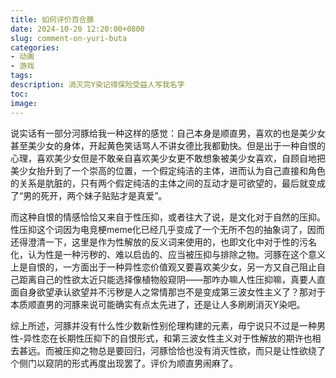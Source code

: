 ```yaml
---
title: 如何评价百合豚
date: 2024-10-20 12:20:00+0800
slug: comment-on-yuri-buta
categories:
- 动画
- 游戏
tags:
description: 消灭完Y染记得保险受益人写我名字
toc:  
image: 
---
```


说实话有一部分河豚给我一种这样的感觉：自己本身是顺直男，喜欢的也是美少女甚至美少女的身体，开起黄色笑话骂人不讲女德比我都勤快。但是出于一种自恨的心理，喜欢美少女但是不敢亲自喜欢美少女更不敢想象被美少女喜欢，自顾自地把美少女抬升到了一个崇高的位置，一个假定纯洁的主体，进而认为自己直接和角色的关系是肮脏的，只有两个假定纯洁的主体之间的互动才是可欲望的，最后就变成了“男的死开，两个妹子贴贴才是真爱”。

而这种自恨的情感恰恰又来自于性压抑，或者往大了说，是文化对于自然的压抑。性压抑这个词因为电竞梗meme化已经几乎变成了一个无所不包的抽象词了，因而还得澄清一下，这里是作为性解放的反义词来使用的，也即文化中对于性的污名化，认为性是一种污秽的、难以启齿的、应当被压抑与排除之物。河豚在这个意义上是自恨的，一方面出于一种异性恋价值观又要喜欢美少女，另一方又自己阻止自己距离自己的性欲太近只能选择像植物般窥阴——那咋办嘛人性压抑嘛，真要人直面自身欲望承认欲望并不污秽是人之常情那岂不是变成第三波女性主义了？那对于本质顺直男的河豚来说可能确实有点太先进了，还是让人多刷刷消灭Y染吧。

综上所述，河豚并没有什么性少数新性别伦理构建的元素，毋宁说只不过是一种男性-异性恋在长期性压抑下的自恨形式，和第三波女性主义对于性解放的期许也相去甚远。而被压抑之物总是要回归，河豚恰恰也没有消灭性欲，而只是让性欲绕了个侧门以窥阴的形式再度出现罢了。评价为顺直男闹麻了。